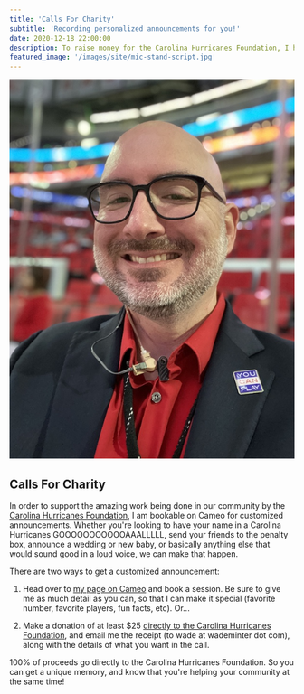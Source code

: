 ```yaml
---
title: 'Calls For Charity'
subtitle: 'Recording personalized announcements for you!'
date: 2020-12-18 22:00:00
description: To raise money for the Carolina Hurricanes Foundation, I have partnered with Cameo to record personalized goal calls and other announcements.
featured_image: '/images/site/mic-stand-script.jpg'
---
```


![](/images/site/wade-in-box.jpg)

## Calls For Charity

In order to support the amazing work being done in our community by the [Carolina Hurricanes Foundation](https://www.nhl.com/hurricanes/community/foundation/), I am bookable on Cameo for customized announcements. Whether you're looking to have your name in a Carolina Hurricanes GOOOOOOOOOOOAAALLLLL, send your friends to the penalty box, announce a wedding or new baby, or basically anything else that would sound good in a loud voice, we can make that happen.

There are two ways to get a customized announcement:

1. Head over to [my page on Cameo](https://www.cameo.com/minter) and book a session. Be sure to give me as much detail as you can, so that I can make it special (favorite number, favorite players, fun facts, etc). Or...

2. Make a donation of at least $25 [directly to the Carolina Hurricanes Foundation](https://carolinahurricanesfoundation.org/forms/donate), and email me the receipt (to wade at wademinter dot com), along with the details of what you want in the call.

100% of proceeds go directly to the Carolina Hurricanes Foundation. So you can get a unique memory, and know that you're helping your community at the same time!
